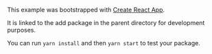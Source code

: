 This example was bootstrapped with [Create React App](https://github.com/facebook/create-react-app).

It is linked to the add package in the parent directory for development purposes.

You can run `yarn install` and then `yarn start` to test your package.
